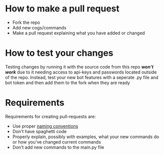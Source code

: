 # How to make a pull request  
* Fork the repo  
* Add new cogs/commands  
* Make a pull request explaining what you have added or changed  
  
# How to test your changes  
Testing changes by running it with the source code from this repo ***won't work*** due to it 
needing access to api-keys and passwords located outside of the repo. Instead, test your new bot
features with a seperate .py file and bot token and then add them to the fork when they are ready  
  
# Requirements  
Requirements for creating pull-requests are:  
* Use proper [naming conventions](https://www.python.org/dev/peps/pep-0008/#function-and-variable-names)
* Don't have spaghetti code  
* Properly explain, possibly with examples, what your new commands do or how you've changed current commands  
* Don't add new commands to the main.py file  


